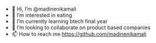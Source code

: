 - 👋 Hi, I’m @madinenikamali
- 👀 I’m interested in eating 
- 🌱 I’m currently learning btech final year
- 💞️ I’m looking to collaborate on product based companies
- 📫 How to reach me https://github.com/madinenikamali

<!---
madinenikamali/madinenikamali is a ✨ special ✨ repository because its `README.md` (this file) appears on your GitHub profile.
You can click the Preview link to take a look at your changes.
--->
